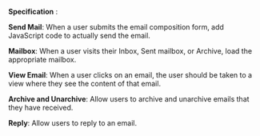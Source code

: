 **Specification** : 

**Send Mail**: When a user submits the email composition form, add JavaScript code to actually send the email.

**Mailbox**: When a user visits their Inbox, Sent mailbox, or Archive, load the appropriate mailbox.

**View Email**: When a user clicks on an email, the user should be taken to a view where they see the content of that email.

**Archive and Unarchive**: Allow users to archive and unarchive emails that they have received.

**Reply**: Allow users to reply to an email.
